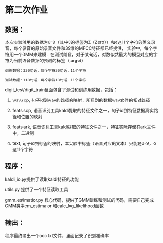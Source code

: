 # 第二次作业 #
## 数据： ##
本次实验所用的数据为0-9（其中0的标签为Z（Zero））和o这11个字符的英文录音，每个录音的原始录音文件和39维的MFCC特征都已经提供，
实验中，每个字符用一个GMM来建模，在测试阶段，对于某句话，对数似然最大的模型对应的字符为当前语音数据的预测的标签（target）

    训练数据：330句话，每个字符30句话，11个字符

    测试数据：110句话，每个字符10句话，11个字符

digit_test/digit_train里面包含了测试和训练用数据，包括：

1) wav.scp, 句子id到wav的路径的映射，所用到的数据wav文件的相对路径

2) feats.scp, 语音识别工具kaldi提取的特征文件之一，句子id到特征数据真实路径和位置的映射

3) feats.ark, 语音识别工具kaldi提取的特征文件之一，特征实际存储在ark文件中，二进制

4) text, 句子id到标签的映射，本实验中标签（语音对应的文本）只能是0-9，o这11个字符

## 程序： ##
kaldi_io.py提供了读取kaldi特征的功能

utils.py 提供了一个特征读取工具

gmm_estimatior.py 核心代码，提供了GMM训练和测试的代码，需要自己完成GMM类中em_estimator 和calc_log_likelihood函数

## 输出： ##
程序最终输出一个acc.txt文件，里面记录了识别准确率
